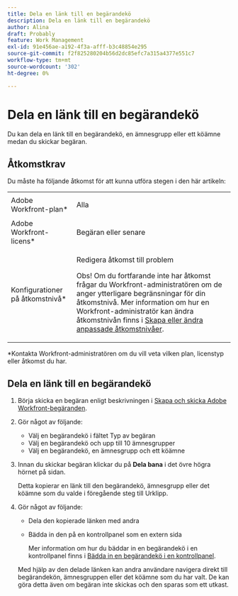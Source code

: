 ```yaml
---
title: Dela en länk till en begärandekö
description: Dela en länk till en begärandekö
author: Alina
draft: Probably
feature: Work Management
exl-id: 91e456ae-a192-4f3a-afff-b3c48854e295
source-git-commit: f2f825280204b56d2dc85efc7a315a4377e551c7
workflow-type: tm+mt
source-wordcount: '302'
ht-degree: 0%

---
```


# Dela en länk till en begärandekö

<!--
<p data-mc-conditions="QuicksilverOrClassic.Draft mode">(NOTE: article conditioned for QS only - hard code when linking it from classic, if needed)</p>
-->

Du kan dela en länk till en begärandekö, en ämnesgrupp eller ett köämne medan du skickar begäran.

## Åtkomstkrav

Du måste ha följande åtkomst för att kunna utföra stegen i den här artikeln:

<table style="table-layout:auto"> 
 <col> 
 <col> 
 <tbody> 
  <tr> 
   <td role="rowheader">Adobe Workfront-plan*</td> 
   <td> <p>Alla </p> </td> 
  </tr> 
  <tr> 
   <td role="rowheader">Adobe Workfront-licens*</td> 
   <td> <p>Begäran eller senare</p> </td> 
  </tr> 
  <tr> 
   <td role="rowheader">Konfigurationer på åtkomstnivå*</td> 
   <td> <p>Redigera åtkomst till problem</p> <p>Obs! Om du fortfarande inte har åtkomst frågar du Workfront-administratören om de anger ytterligare begränsningar för din åtkomstnivå. Mer information om hur en Workfront-administratör kan ändra åtkomstnivån finns i <a href="../../../administration-and-setup/add-users/configure-and-grant-access/create-modify-access-levels.md" class="MCXref xref">Skapa eller ändra anpassade åtkomstnivåer</a>.</p> </td> 
  </tr> 
 </tbody> 
</table>

&#42;Kontakta Workfront-administratören om du vill veta vilken plan, licenstyp eller åtkomst du har.

## Dela en länk till en begärandekö

1. Börja skicka en begäran enligt beskrivningen i [Skapa och skicka Adobe Workfront-begäranden](../../../manage-work/requests/create-requests/create-submit-requests.md).
1. Gör något av följande:

   * Välj en begärandekö i fältet Typ av begäran
   * Välj en begärandekö och upp till 10 ämnesgrupper
   * Välj en begärandekö, en ämnesgrupp och ett köämne

1. Innan du skickar begäran klickar du på **Dela bana** i det övre högra hörnet på sidan.

   Detta kopierar en länk till den begärandekö, ämnesgrupp eller det köämne som du valde i föregående steg till Urklipp.

   <!--
   <p data-mc-conditions="QuicksilverOrClassic.Draft mode">(NOTE: does this step stay accurate?) </p>
   -->

1. Gör något av följande:

   * Dela den kopierade länken med andra
   * Bädda in den på en kontrollpanel som en extern sida

     Mer information om hur du bäddar in en begärandekö i en kontrollpanel finns i [Bädda in en begärandekö i en kontrollpanel](../../../reports-and-dashboards/dashboards/creating-and-managing-dashboards/embed-request-queue-dashboard.md).

   Med hjälp av den delade länken kan andra användare navigera direkt till begärandekön, ämnesgruppen eller det köämne som du har valt. De kan göra detta även om begäran inte skickas och den sparas som ett utkast.
